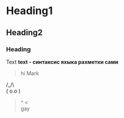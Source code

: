 
# Heading1  
## Heading2
### Heading
Text
**text - синтаксис яхыка рахметки сами**
> hi Mark

  /\_/\  
 ( o.o ) 
  > ^ <  
gay
